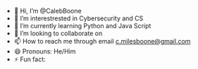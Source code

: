 - 👋 Hi, I’m @CalebBoone
- 👀 I’m interestrested in Cybersecurity and CS
- 🌱 I’m currently learning Python and Java Script
- 💞️ I’m looking to collaborate on 
- 📫 How to reach me through email c.milesboone@gmail.com
- 😄 Pronouns: He/Him
- ⚡ Fun fact: 

<!---
CalebBoone/CalebBoone is a ✨ special ✨ repository because its `README.md` (this file) appears on your GitHub profile.
You can click the Preview link to take a look at your changes.
--->
